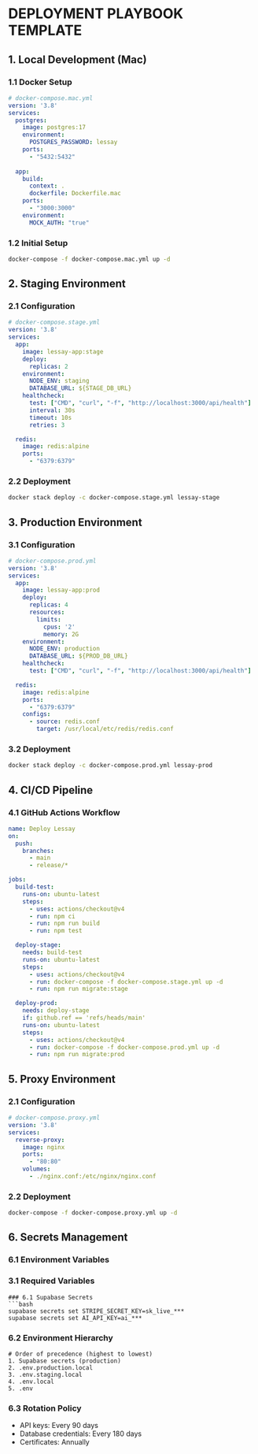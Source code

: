 # DEPLOYMENT PLAYBOOK TEMPLATE
<!-- Document Version: 1.1 -->
<!-- Last Updated: 2025-06-11 -->

## 1. Local Development (Mac)
### 1.1 Docker Setup
```yaml
# docker-compose.mac.yml
version: '3.8'
services:
  postgres:
    image: postgres:17
    environment:
      POSTGRES_PASSWORD: lessay
    ports:
      - "5432:5432"
  
  app:
    build:
      context: .
      dockerfile: Dockerfile.mac
    ports:
      - "3000:3000"
    environment:
      MOCK_AUTH: "true"
```

### 1.2 Initial Setup
```bash
docker-compose -f docker-compose.mac.yml up -d
```

## 2. Staging Environment
### 2.1 Configuration
```yaml
# docker-compose.stage.yml
version: '3.8'
services:
  app:
    image: lessay-app:stage
    deploy:
      replicas: 2
    environment:
      NODE_ENV: staging
      DATABASE_URL: ${STAGE_DB_URL}
    healthcheck:
      test: ["CMD", "curl", "-f", "http://localhost:3000/api/health"]
      interval: 30s
      timeout: 10s
      retries: 3

  redis:
    image: redis:alpine
    ports:
      - "6379:6379"
```

### 2.2 Deployment
```bash
docker stack deploy -c docker-compose.stage.yml lessay-stage
```

## 3. Production Environment
### 3.1 Configuration
```yaml
# docker-compose.prod.yml
version: '3.8'
services:
  app:
    image: lessay-app:prod
    deploy:
      replicas: 4
      resources:
        limits:
          cpus: '2'
          memory: 2G
    environment:
      NODE_ENV: production
      DATABASE_URL: ${PROD_DB_URL}
    healthcheck:
      test: ["CMD", "curl", "-f", "http://localhost:3000/api/health"]

  redis:
    image: redis:alpine
    ports:
      - "6379:6379"
    configs:
      - source: redis.conf
        target: /usr/local/etc/redis/redis.conf
```

### 3.2 Deployment
```bash
docker stack deploy -c docker-compose.prod.yml lessay-prod
```

## 4. CI/CD Pipeline
### 4.1 GitHub Actions Workflow
```yaml
name: Deploy Lessay
on:
  push:
    branches:
      - main
      - release/*

jobs:
  build-test:
    runs-on: ubuntu-latest
    steps:
      - uses: actions/checkout@v4
      - run: npm ci
      - run: npm run build
      - run: npm test

  deploy-stage:
    needs: build-test
    runs-on: ubuntu-latest
    steps:
      - uses: actions/checkout@v4
      - run: docker-compose -f docker-compose.stage.yml up -d
      - run: npm run migrate:stage

  deploy-prod:
    needs: deploy-stage
    if: github.ref == 'refs/heads/main'
    runs-on: ubuntu-latest
    steps:
      - uses: actions/checkout@v4
      - run: docker-compose -f docker-compose.prod.yml up -d
      - run: npm run migrate:prod
```

## 5. Proxy Environment
### 2.1 Configuration
```yaml
# docker-compose.proxy.yml
version: '3.8'
services:
  reverse-proxy:
    image: nginx
    ports:
      - "80:80"
    volumes:
      - ./nginx.conf:/etc/nginx/nginx.conf
```

### 2.2 Deployment
```bash
docker-compose -f docker-compose.proxy.yml up -d
```

## 6. Secrets Management
### 6.1 Environment Variables
### 3.1 Required Variables
```env
### 6.1 Supabase Secrets
```bash
supabase secrets set STRIPE_SECRET_KEY=sk_live_***
supabase secrets set AI_API_KEY=ai_***
```

### 6.2 Environment Hierarchy
```env
# Order of precedence (highest to lowest)
1. Supabase secrets (production)
2. .env.production.local
3. .env.staging.local
4. .env.local
5. .env
```

### 6.3 Rotation Policy
- API keys: Every 90 days
- Database credentials: Every 180 days
- Certificates: Annually